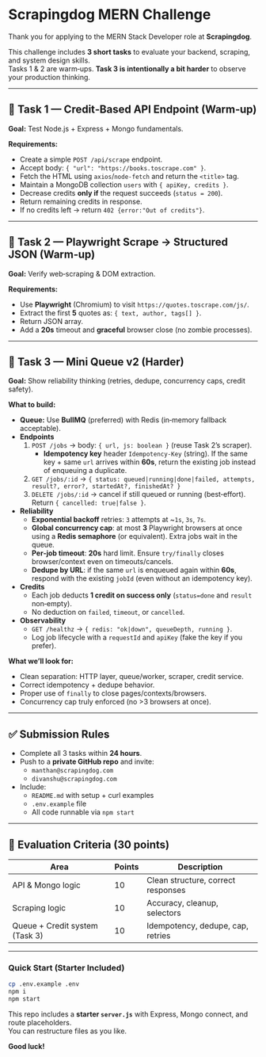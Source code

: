 # Scrapingdog MERN Challenge

Thank you for applying to the MERN Stack Developer role at **Scrapingdog**.

This challenge includes **3 short tasks** to evaluate your backend, scraping, and system design skills.  
Tasks 1 & 2 are warm‑ups. **Task 3 is intentionally a bit harder** to observe your production thinking.

---

## 🧩 Task 1 — Credit‑Based API Endpoint (Warm‑up)
**Goal:** Test Node.js + Express + Mongo fundamentals.

**Requirements:**
- Create a simple `POST /api/scrape` endpoint.
- Accept body: `{ "url": "https://books.toscrape.com" }`.
- Fetch the HTML using `axios`/`node-fetch` and return the `<title>` tag.
- Maintain a MongoDB collection `users` with `{ apiKey, credits }`.
- Decrease credits **only if** the request succeeds (`status = 200`).
- Return remaining credits in response.
- If no credits left → return `402 {error:"Out of credits"}`.

---

## 🧩 Task 2 — Playwright Scrape → Structured JSON (Warm‑up)
**Goal:** Verify web‑scraping & DOM extraction.

**Requirements:**
- Use **Playwright** (Chromium) to visit `https://quotes.toscrape.com/js/`.
- Extract the first **5** quotes as: `{ text, author, tags[] }`.
- Return JSON array.
- Add a **20s** timeout and **graceful** browser close (no zombie processes).

---

## 🧩 Task 3 — Mini Queue v2 (Harder)
**Goal:** Show reliability thinking (retries, dedupe, concurrency caps, credit safety).

**What to build:**
- **Queue:** Use **BullMQ** (preferred) with Redis (in‑memory fallback acceptable).
- **Endpoints**
  1. `POST /jobs` → body: `{ url, js: boolean }` (reuse Task 2’s scraper).
     - **Idempotency key** header `Idempotency-Key` (string). If the same key + same `url` arrives within **60s**, return the existing job instead of enqueuing a duplicate.
  2. `GET /jobs/:id` → `{ status: queued|running|done|failed, attempts, result?, error?, startedAt?, finishedAt? }`
  3. `DELETE /jobs/:id` → cancel if still queued or running (best‑effort). Return `{ cancelled: true|false }`.
- **Reliability**
  - **Exponential backoff** retries: `3` attempts at ~`1s`, `3s`, `7s`.
  - **Global concurrency cap**: at most **3** Playwright browsers at once using a **Redis semaphore** (or equivalent). Extra jobs wait in the queue.
  - **Per‑job timeout**: **20s** hard limit. Ensure `try/finally` closes browser/context even on timeouts/cancels.
  - **Dedupe by URL**: if the same `url` is enqueued again within **60s**, respond with the existing `jobId` (even without an idempotency key).
- **Credits**
  - Each job deducts **1 credit on success only** (`status=done` and `result` non‑empty).
  - No deduction on `failed`, `timeout`, or `cancelled`.
- **Observability**
  - `GET /healthz` → `{ redis: "ok|down", queueDepth, running }`.
  - Log job lifecycle with a `requestId` and `apiKey` (fake the key if you prefer).

**What we’ll look for:**
- Clean separation: HTTP layer, queue/worker, scraper, credit service.
- Correct idempotency + dedupe behavior.
- Proper use of `finally` to close pages/contexts/browsers.
- Concurrency cap truly enforced (no >3 browsers at once).

---

## ✅ Submission Rules
- Complete all 3 tasks within **24 hours**.
- Push to a **private GitHub repo** and invite:
  - `manthan@scrapingdog.com`
  - `divanshu@scrapingdog.com`
- Include:
  - `README.md` with setup + curl examples
  - `.env.example` file
  - All code runnable via `npm start`

---

## 🧮 Evaluation Criteria (30 points)
| Area | Points | Description |
|------|--------|-------------|
| API & Mongo logic | 10 | Clean structure, correct responses |
| Scraping logic | 10 | Accuracy, cleanup, selectors |
| Queue + Credit system (Task 3) | 10 | Idempotency, dedupe, cap, retries |

---

### Quick Start (Starter Included)
```bash
cp .env.example .env
npm i
npm start
```
This repo includes a **starter `server.js`** with Express, Mongo connect, and route placeholders.  
You can restructure files as you like.

**Good luck!**
